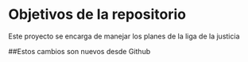 # Objetivos de la repositorio

Este proyecto se encarga de manejar los planes de la liga de la justicia


##Estos cambios son nuevos desde Github
